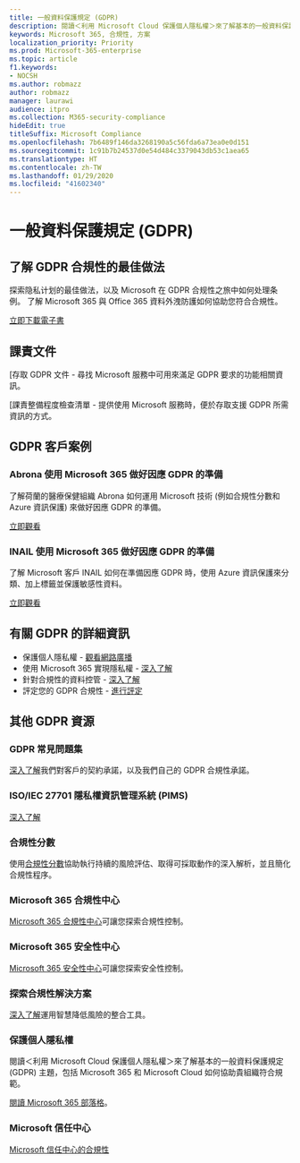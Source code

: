 ```yaml
---
title: 一般資料保護規定 (GDPR)
description: 閱讀＜利用 Microsoft Cloud 保護個人隱私權＞來了解基本的一般資料保護規定 (GDPR) 主題，包括 Microsoft 365 和 Microsoft Cloud 如何協助貴組織符合規範。
keywords: Microsoft 365, 合規性, 方案
localization_priority: Priority
ms.prod: Microsoft-365-enterprise
ms.topic: article
f1.keywords:
- NOCSH
ms.author: robmazz
author: robmazz
manager: laurawi
audience: itpro
ms.collection: M365-security-compliance
hideEdit: true
titleSuffix: Microsoft Compliance
ms.openlocfilehash: 7b6489f146da3268190a5c56fda6a73ea0e0d151
ms.sourcegitcommit: 1c91b7b24537d0e54d484c3379043db53c1aea65
ms.translationtype: HT
ms.contentlocale: zh-TW
ms.lasthandoff: 01/29/2020
ms.locfileid: "41602340"
---
```

# <a name="general-data-protection-regulation-gdpr"></a>一般資料保護規定 (GDPR)

## <a name="learn-about-gdpr-compliance-best-practices"></a>了解 GDPR 合規性的最佳做法

探索隐私计划的最佳做法，以及 Microsoft 在 GDPR 合规性之旅中如何处理条例。 了解 Microsoft 365 與 Office 365 資料外洩防護如何協助您符合合規性。

[立即下載電子書](https://go.microsoft.com/fwlink/p/?linkid=2048383)

## <a name="accountability-documentation"></a>課責文件

[存取 GDPR 文件 - 尋找 Microsoft 服務中可用來滿足 GDPR 要求的功能相關資訊。

[課責整備程度檢查清單 - 提供使用 Microsoft 服務時，便於存取支援 GDPR 所需資訊的方式。

## <a name="gdpr-customer-stories"></a>GDPR 客戶案例

### <a name="abrona-prepares-for-gdpr-with-microsoft-365"></a>Abrona 使用 Microsoft 365 做好因應 GDPR 的準備

了解荷蘭的醫療保健組織 Abrona 如何運用 Microsoft 技術 (例如合規性分數和 Azure 資訊保護) 來做好因應 GDPR 的準備。

[立即觀看](https://go.microsoft.com/fwlink/p/?linkid=2048705)

### <a name="inail-prepares-for-gdpr-with-microsoft-365"></a>INAIL 使用 Microsoft 365 做好因應 GDPR 的準備

了解 Microsoft 客戶 INAIL 如何在準備因應 GDPR 時，使用 Azure 資訊保護來分類、加上標籤並保護敏感性資料。

[立即觀看](https://go.microsoft.com/fwlink/p/?linkid=2048894)

## <a name="more-information-on-gdpr"></a>有關 GDPR 的詳細資訊

- 保護個人隱私權 - [觀看網路廣播](https://go.microsoft.com/fwlink/p/?linkid=2048711)
- 使用 Microsoft 365 實現隱私權 - [深入了解](https://go.microsoft.com/fwlink/p/?linkid=2048712)
- 針對合規性的資料控管 - [深入了解](https://go.microsoft.com/fwlink/p/?linkid=2052751)
- 評定您的 GDPR 合規性 - [進行評定](https://go.microsoft.com/fwlink/?linkid=2048712)

## <a name="additional-gdpr-resources"></a>其他 GDPR 資源

### <a name="gdpr-faq"></a>GDPR 常見問題集

[深入了解](https://www.microsoft.com/trust-center/privacy/gdpr-faqs)我們對客戶的契約承諾，以及我們自己的 GDPR 合規性承諾。

### <a name="isoiec-27701-privacy-information-management-system-pims"></a>ISO/IEC 27701 隱私權資訊管理系統 (PIMS)

[深入了解](offering-iso-27701.md)

### <a name="compliance-score"></a>合規性分數

使用[合規性分數](compliance-score.md)協助執行持續的風險評估、取得可採取動作的深入解析，並且簡化合規性程序。

### <a name="microsoft-365-compliance-center"></a>Microsoft 365 合規性中心

[Microsoft 365 合規性中心](microsoft-365-compliance-center.md)可讓您探索合規性控制。

### <a name="microsoft-365-security-center"></a>Microsoft 365 安全性中心

[Microsoft 365 安全性中心](https://docs.microsoft.com/microsoft-365/security/mtp/overview-security-center)可讓您探索安全性控制。

### <a name="discover-compliance-solutions"></a>探索合規性解決方案

[深入了解](https://products.office.com/business/security-and-compliance/compliance-solutions)運用智慧降低風險的整合工具。

### <a name="safeguard-individual-privacy"></a>保護個人隱私權

閱讀＜利用 Microsoft Cloud 保護個人隱私權＞來了解基本的一般資料保護規定 (GDPR) 主題，包括 Microsoft 365 和 Microsoft Cloud 如何協助貴組織符合規範。

[閱讀 Microsoft 365 部落格](https://go.microsoft.com/fwlink/p/?linkid=2048733)。

### <a name="microsoft-trust-center"></a>Microsoft 信任中心

[Microsoft 信任中心的合規性](https://www.microsoft.com/trust-center/compliance/compliance-overview)
